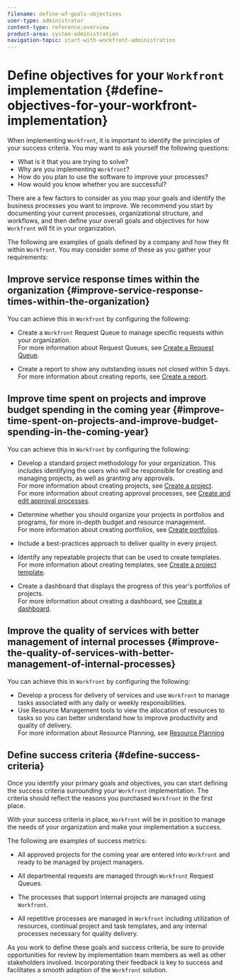 ```yaml
---
filename: define-wf-goals-objectives
user-type: administrator
content-type: reference;overview
product-area: system-administration
navigation-topic: start-with-workfront-administration
---
```





# Define objectives for your `Workfront` implementation {#define-objectives-for-your-workfront-implementation}

When implementing `Workfront`, it is important to identify the principles of your success criteria. You may want to ask yourself the following questions:



* What is it that you are trying to solve?
* Why are you implementing `Workfront`?
* How do you plan to use the software to improve your processes?
* How would you know whether you are successful?


There are a few factors to consider as you map your goals and identify the business processes you want to improve. We recommend you start by documenting your current processes, organizational structure, and workflows, and then define your overall goals and objectives for how `Workfront` will fit in your organization.&nbsp;


The following are examples of goals defined by a company and how they fit within `Workfront`. You may consider some of these as you gather your requirements:


## Improve service response times within the organization {#improve-service-response-times-within-the-organization}

You can achieve this in `Workfront` by configuring the following:



* Create a `Workfront` Request Queue to manage specific requests within your organization.  
  For more information about Request Queues, see [Create a Request Queue](create-request-queue.md).

* Create a report to show any outstanding issues not closed within 5 days.  
  For more information about creating reports, see [Create a report](create-report.md).





## Improve time spent on projects and improve budget spending in the coming year {#improve-time-spent-on-projects-and-improve-budget-spending-in-the-coming-year}

You can achieve this in `Workfront` by configuring the following:



* Develop a standard project methodology for your organization. This includes identifying the users who will be responsible for creating and managing projects, as well as granting any approvals.  
  For more information about creating projects, see [Create a project](create-project.md).  
  For more information about creating approval processes, see [Create and edit approval processes](create-approval-processes.md).

* Determine whether you should organize your projects in portfolios and programs, for more in-depth budget and resource management.  
  For more information about creating portfolios, see [Create portfolios](create-portfolios.md).

* Include a best-practices approach to deliver quality in every project.
* Identify any repeatable projects that can be used to create templates.  
  For more information about creating templates, see [Create a project template](create-template.md).

* Create a dashboard that displays the progress of this year's portfolios of projects.  
  For more information about creating a dashboard, see [Create a dashboard](create-dashboard.md).





## Improve the quality of services with better management of internal processes {#improve-the-quality-of-services-with-better-management-of-internal-processes}

You can achieve this in `Workfront` by configuring the following:



* Develop a process for delivery of services and use `Workfront` to manage tasks associated with any daily or weekly responsibilities.&nbsp;
* Use Resource Management tools to view the allocation of resources to tasks so you can better understand how to improve productivity and quality of delivery.  
  For more information about Resource Planning, see [Resource Planning](_resource-planning-overview.md)





## Define success criteria {#define-success-criteria}

Once you identify your primary goals and objectives, you can start defining the success criteria surrounding your `Workfront` implementation. The criteria should reflect the reasons you purchased `Workfront` in the first place.


With your success criteria in place, `Workfront` will be in position to manage the needs of your organization and make your implementation a success.


The following are examples of success metrics:



* All approved projects for the coming year are entered into `Workfront` and ready to be managed by project managers.  

* All departmental requests are managed through `Workfront` Request Queues.
* The processes that support internal projects are managed using `Workfront`.
* All repetitive processes are managed in `Workfront` including utilization of resources, continual project and task templates, and any internal processes necessary for quality delivery.


As you work to define these goals and success criteria, be sure to provide opportunities for review by implementation team members as well as other stakeholders involved. Incorporating their feedback is key to success and facilitates a smooth adoption of the `Workfront` solution.
